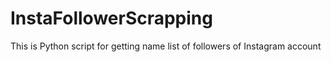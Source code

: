# InstaFollowerScrapping
This is Python script for getting name list of followers of Instagram account 

